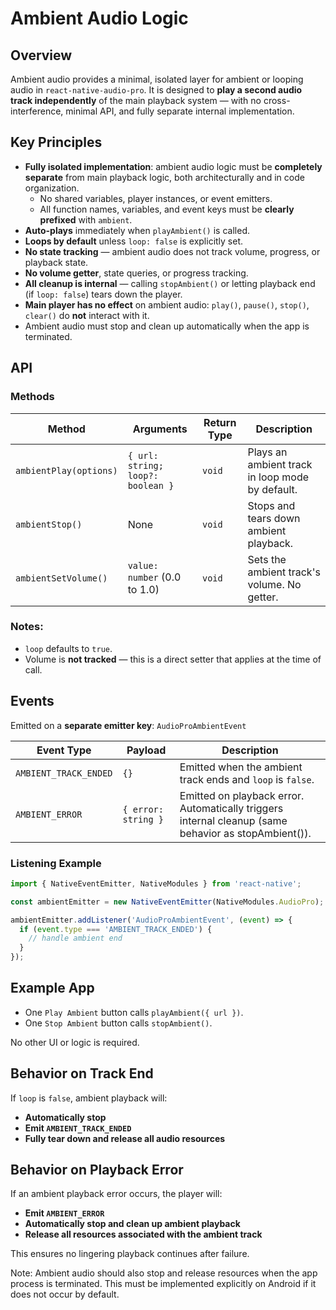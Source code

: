 # Ambient Audio Logic

## Overview

Ambient audio provides a minimal, isolated layer for ambient or looping audio in `react-native-audio-pro`. It is designed to **play a second audio track independently** of the main playback system — with no cross-interference, minimal API, and fully separate internal implementation.

## Key Principles

- **Fully isolated implementation**: ambient audio logic must be **completely separate** from main playback logic, both architecturally and in code organization.
  - No shared variables, player instances, or event emitters.
  - All function names, variables, and event keys must be **clearly prefixed** with `ambient`.
- **Auto-plays** immediately when `playAmbient()` is called.
- **Loops by default** unless `loop: false` is explicitly set.
- **No state tracking** — ambient audio does not track volume, progress, or playback state.
- **No volume getter**, state queries, or progress tracking.
- **All cleanup is internal** — calling `stopAmbient()` or letting playback end (if `loop: false`) tears down the player.
- **Main player has no effect** on ambient audio: `play()`, `pause()`, `stop()`, `clear()` do **not** interact with it.
- Ambient audio must stop and clean up automatically when the app is terminated.

## API

### Methods

| Method                   | Arguments                                 | Return Type | Description                                                   |
|--------------------------|-------------------------------------------|-------------|---------------------------------------------------------------|
| `ambientPlay(options)`   | `{ url: string; loop?: boolean }`         | `void`      | Plays an ambient track in loop mode by default.               |
| `ambientStop()`          | None                                      | `void`      | Stops and tears down ambient playback.                        |
| `ambientSetVolume()`     | `value: number` (0.0 to 1.0)              | `void`      | Sets the ambient track's volume. No getter.                   |

### Notes:
- `loop` defaults to `true`.
- Volume is **not tracked** — this is a direct setter that applies at the time of call.

## Events

Emitted on a **separate emitter key**: `AudioProAmbientEvent`

| Event Type               | Payload              | Description                              |
|--------------------------|----------------------|------------------------------------------|
| `AMBIENT_TRACK_ENDED`    | `{}`                 | Emitted when the ambient track ends and `loop` is `false`. |
| `AMBIENT_ERROR`          | `{ error: string }`  | Emitted on playback error. Automatically triggers internal cleanup (same behavior as stopAmbient()). |

### Listening Example

```ts
import { NativeEventEmitter, NativeModules } from 'react-native';

const ambientEmitter = new NativeEventEmitter(NativeModules.AudioPro);

ambientEmitter.addListener('AudioProAmbientEvent', (event) => {
  if (event.type === 'AMBIENT_TRACK_ENDED') {
    // handle ambient end
  }
});
```

## Example App

- One `Play Ambient` button calls `playAmbient({ url })`.
- One `Stop Ambient` button calls `stopAmbient()`.

No other UI or logic is required.

## Behavior on Track End

If `loop` is `false`, ambient playback will:

- **Automatically stop**
- **Emit `AMBIENT_TRACK_ENDED`**
- **Fully tear down and release all audio resources**

## Behavior on Playback Error

If an ambient playback error occurs, the player will:

- **Emit `AMBIENT_ERROR`**
- **Automatically stop and clean up ambient playback**
- **Release all resources associated with the ambient track**

This ensures no lingering playback continues after failure.

Note: Ambient audio should also stop and release resources when the app process is terminated. This must be implemented explicitly on Android if it does not occur by default.
